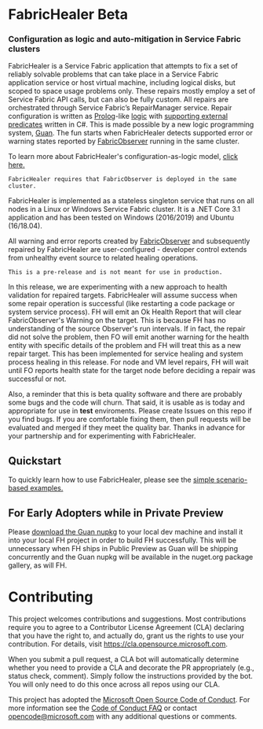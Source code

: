 # FabricHealer Beta
### Configuration as logic and auto-mitigation in Service Fabric clusters

FabricHealer is a Service Fabric application that attempts to fix a set of reliably solvable problems that can take place in a Service Fabric application service or host virtual machine, including logical disks, but scoped to space usage problems only. These repairs mostly employ a set of Service Fabric API calls, but can also be fully custom. All repairs are orchestrated through Service Fabric’s RepairManager service. Repair configuration is written as [Prolog](http://www.learnprolognow.org/)-like [logic](https://github.com/microsoft/service-fabric-healer/tree/main/FabricHealer/PackageRoot/Config/Rules) with [supporting external predicates](https://github.com/microsoft/service-fabric-healer/tree/main/FabricHealer/Repair/Guan) written in C#. This is made possible by a new logic programming system, [Guan](https://github.com/microsoft/guan). The fun starts when FabricHealer detects supported error or warning states reported by [FabricObserver](https://github.com/microsoft/service-fabric-observer) running in the same cluster.  

To learn more about FabricHealer's configuration-as-logic model, [click here.](Documentation/LogicWorkflows.md)

```
FabricHealer requires that FabricObserver is deployed in the same cluster. 
```
FabricHealer is implemented as a stateless singleton service that runs on all nodes 
in a Linux or Windows Service Fabric cluster. It is a .NET Core 3.1 application and has been tested on 
Windows (2016/2019) and Ubuntu (16/18.04).  

All warning and error reports created by [FabricObserver](https://github.com/microsoft/service-fabric-observer) and subsequently repaired by FabricHealer are user-configured - developer control extends from unhealthy event source to related healing operations.

```
This is a pre-release and is not meant for use in production. 
```
In this release, we are experimenting with a new approach to health validation for repaired targets. FabricHealer will assume success when some repair operation is successful (like restarting a code package or system service process). FH
will emit an Ok Health Report that will clear FabricObserver's Warning on the target. This is because FH has no understanding of the source Observer's run intervals. If in fact, the repair did not solve the problem, then FO will emit another warning
for the health entity with specific details of the problem and FH will treat this as a new repair target. This has been implemented for service healing and system process healing in this release. For node and VM level repairs, FH will wait until FO reports health state
for the target node before deciding a repair was successful or not.

Also, a reminder that this is beta quality software and there are probably some bugs and the code will churn. That said, it is usable as is today and appropriate for use in **test** enviroments. Please create Issues on this repo if you find bugs. If you are comfortable fixing them, then
pull requests will be evaluated and merged if they meet the quality bar. Thanks in advance for your partnership and for experimenting with FabricHealer.
## Quickstart

To quickly learn how to use FabricHealer, please see the [simple scenario-based examples.](Documentation/Using.md)


## For Early Adopters while in Private Preview

Please [download the Guan nupkg](https://github.com/microsoft/Guan/releases/download/nupkg1.0/Microsoft.ServiceFabricApps.Guan.1.0.0.nupkg) to your local dev machine and install it into your local FH project in order to build FH successfully. This will be unnecessary when FH ships in Public Preview as Guan will be shipping concurrently and the Guan nupkg will be available in the nuget.org package gallery, as will FH.  

# Contributing

This project welcomes contributions and suggestions.  Most contributions require you to agree to a
Contributor License Agreement (CLA) declaring that you have the right to, and actually do, grant us
the rights to use your contribution. For details, visit https://cla.opensource.microsoft.com.

When you submit a pull request, a CLA bot will automatically determine whether you need to provide
a CLA and decorate the PR appropriately (e.g., status check, comment). Simply follow the instructions
provided by the bot. You will only need to do this once across all repos using our CLA.

This project has adopted the [Microsoft Open Source Code of Conduct](https://opensource.microsoft.com/codeofconduct/).
For more information see the [Code of Conduct FAQ](https://opensource.microsoft.com/codeofconduct/faq/) or
contact [opencode@microsoft.com](mailto:opencode@microsoft.com) with any additional questions or comments.
